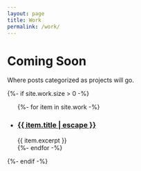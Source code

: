 ```yaml
---
layout: page
title: Work
permalink: /work/
---
```


# Coming Soon

Where posts categorized as projects will go.

{%- if site.work.size > 0 -%}
    <ul class="post-list">
      {%- for item in site.work -%}
      <li>
        <h3>
          <a class="post-link" href="{{ item.url | relative_url }}">
            {{ item.title | escape }}
          </a>
        </h3>
          {{ item.excerpt }}
      </li>
      {%- endfor -%}
    </ul>


{%- endif -%}